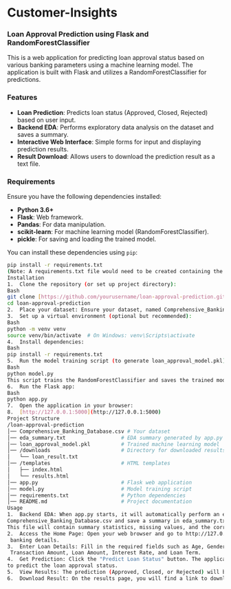 # Customer-Insights
### Loan Approval Prediction using Flask and RandomForestClassifier

This is a web application for predicting loan approval status based on various banking parameters using a machine learning model. The application is built with Flask and utilizes a RandomForestClassifier for predictions.

### Features

* **Loan Prediction**: Predicts loan status (Approved, Closed, Rejected) based on user input.
* **Backend EDA**: Performs exploratory data analysis on the dataset and saves a summary.
* **Interactive Web Interface**: Simple forms for input and displaying prediction results.
* **Result Download**: Allows users to download the prediction result as a text file.

### Requirements

Ensure you have the following dependencies installed:

* **Python 3.6+**
* **Flask**: Web framework.
* **Pandas**: For data manipulation.
* **scikit-learn**: For machine learning model (RandomForestClassifier).
* **pickle**: For saving and loading the trained model.

You can install these dependencies using `pip`:

```bash
pip install -r requirements.txt
(Note: A requirements.txt file would need to be created containing the above libraries.)
Installation
1.	Clone the repository (or set up project directory):
Bash
git clone [https://github.com/yourusername/loan-approval-prediction.git](https://github.com/yourusername/loan-approval-prediction.git)
cd loan-approval-prediction
2.	Place your dataset: Ensure your dataset, named Comprehensive_Banking_Database.csv, is in the same directory as app.py and model.py.
3.	Set up a virtual environment (optional but recommended):
Bash
python -m venv venv
source venv/bin/activate  # On Windows: venv\Scripts\activate
4.	Install dependencies:
Bash
pip install -r requirements.txt
5.	Run the model training script (to generate loan_approval_model.pkl):
Bash
python model.py
This script trains the RandomForestClassifier and saves the trained model as loan_approval_model.pkl. It also prints the accuracy and classification report of the model.
6.	Run the Flask app:
Bash
python app.py
7.	Open the application in your browser:
8.	[http://127.0.0.1:5000](http://127.0.0.1:5000)
Project Structure
/loan-approval-prediction
│── Comprehensive_Banking_Database.csv # Your dataset
│── eda_summary.txt                  # EDA summary generated by app.py
│── loan_approval_model.pkl          # Trained machine learning model
│── /downloads                       # Directory for downloaded results
│   └── loan_result.txt
│── /templates                       # HTML templates
│   ├── index.html
│   └── results.html
│── app.py                           # Flask web application
│── model.py                         # Model training script
│── requirements.txt                 # Python dependencies
│── README.md                        # Project documentation
Usage
1.	Backend EDA: When app.py starts, it will automatically perform an exploratory data analysis (EDA) on the
Comprehensive_Banking_Database.csv and save a summary in eda_summary.txt.
This file will contain summary statistics, missing values, and the correlation matrix of the numerical features.
2.	Access the Home Page: Open your web browser and go to http://127.0.0.1:5000. You will see a form to input various
 banking details.
3.	Enter Loan Details: Fill in the required fields such as Age, Gender, Account Balance,
 Transaction Amount, Loan Amount, Interest Rate, and Loan Term.
4.	Get Prediction: Click the "Predict Loan Status" button. The application will use the trained model
to predict the loan approval status.
5.	View Results: The prediction (Approved, Closed, or Rejected) will be displayed on the results page.
6.	Download Result: On the results page, you will find a link to download the prediction result as a text file.

